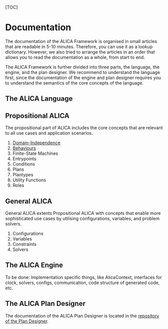 

[TOC]

# Documentation

The documentation of the ALICA Framework is organised in small articles that are readable in 5-10 minutes. Therefore, you can use it as a lookup dictionary. However, we also tried to arrange the articles in an order that allows you to read the documentation as a whole, from start to end. 

The ALICA Framework is further divided into three parts, the language, the engine, and the plan designer. We recommend to understand the language first, since the documentation of the engine and plan designer requires you to understand the semantics of the core concepts of the language.

## The ALICA Language

## Propositional ALICA

The propositional part of ALICA includes the core concepts that are relevant to all use cases and application scenarios.

1. [Domain-Independence](articles/domain_independence.md)
2. [Behaviours](articles/behaviours.md)
3. Finite-State Machines
4. Entrypoints
5. Conditions
6. Plans
7. Plantypes
8. Utility Functions
9. Roles

## General ALICA

General ALICA extents Propositional ALICA with concepts that enable more sophisticated use cases by utilising configurations, variables, and problem solvers.

1. Configurations
2. Variables
3. Constraints
4. Solvers

## The ALICA Engine

To be done: Implementation specific things, like AlicaContext, interfaces for clock, solvers, configs, communication, code structure of generated code, etc.

## The ALICA Plan Designer

The documentation of the ALICA Plan Designer is located in the [repository of the Plan Designer](https://github.com/rapyuta-robotics/alica-plan-designer-fx).